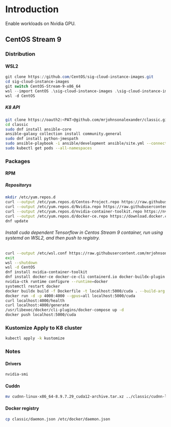 # Introduction
Enable workloads on Nvidia GPU.
## CentOS Stream 9
### Distribution
#### WSL2
```PowerShell
git clone https://github.com/CentOS/sig-cloud-instance-images.git
cd sig-cloud-instance-images
git switch CentOS-Stream-9-x86_64
wsl --import CentOS .\sig-cloud-instance-images .\sig-cloud-instance-images\docker\centos-stream -9-x86_64.tar.xz
wsl -d CentOS
```
##### K8 API
```Bash
git clone https://oauth2:<PAT>@github.com/mrjohnsonalexander/classic.git
cd classic
sudo dnf install ansible-core
ansible-galaxy collection install community.general
sudo dnf install python-jmespath
sudo ansible-playbook -i ansible/development ansible/site.yml --connection=local
sudo kubectl get pods --all-namespaces
```
### Packages
#### RPM
##### Repositorys
```Bash
mkdir /etc/yum.repos.d
curl --output /etc/yum.repos.d/Centos-Project.repo https://raw.githubusercontent.com/mrjohnsonalexander/classic/main/Centos-Project.repo
curl --output /etc/yum.repos.d/Nvidia.repo https://raw.githubusercontent.com/mrjohnsonalexander/classic/main/Nvidia.repo
curl --output /etc/yum.repos.d/nvidia-container-toolkit.repo https://nvidia.github.io/libnvidia-container/stable/rpm/nvidia-container-toolkit.repo
curl --output /etc/yum.repos.d/docker-ce.repo https://download.docker.com/linux/centos/docker-ce.repo
dnf update
```
###### Install cuda dependent Tensorflow in Centos Stream 9 container, run using systemd on WSL2, and then push to registry.
```Bash
curl --output /etc/wsl.conf https://raw.githubusercontent.com/mrjohnsonalexander/classic/main/wsl.conf
exit
wsl --shutdown
wsl -d CentOS
dnf install nvidia-container-toolkit
dnf install docker-ce docker-ce-cli containerd.io docker-buildx-plugin docker-compose-plugin
nvidia-ctk runtime configure --runtime=docker
systemctl restart docker
docker buildx build -f Dockerfile -t localhost:5000/cuda . --build-arg KAGGLE_USERNAME=<USER NAME> --build-arg KAGGLE_KEY=<KEY>
docker run -d -p 4000:4000 --gpus=all localhost:5000/cuda
curl localhost:4000/health
curl localhost:4000/generate
/usr/libexec/docker/cli-plugins/docker-compose up -d
docker push localhost:5000/cuda
```
### Kustomize Apply to K8 cluster
```Bash
kubectl apply -k kustomize
```
### Notes
#### Drivers
```Bash
nvidia-smi
```
#### Cuddn
```Bash
mv cudnn-linux-x86_64-8.9.7.29_cuda12-archive.tar.xz ../classic/cudnn-linux-x86_64-8.9.7.29_cuda12-archive.tar.xz
```
#### Docker registry
```Bash
cp classic/daemon.json /etc/docker/daemon.json
```


